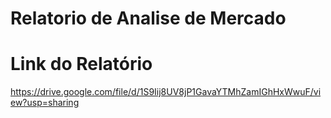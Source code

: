# Relatorio de Analise de Mercado
# Link do Relatório
https://drive.google.com/file/d/1S9Iij8UV8jP1GavaYTMhZamIGhHxWwuF/view?usp=sharing
